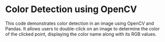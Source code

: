 # Color Detection using OpenCV 

This code demonstrates color detection in an image using OpenCV and Pandas. It allows users to double-click on an image to determine the color of the clicked point, displaying the color name along with its RGB values.